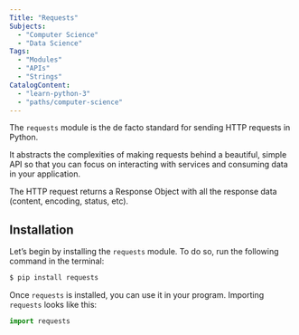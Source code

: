 ```yaml
---
Title: "Requests" 
Subjects:
  - "Computer Science"
  - "Data Science"
Tags: 
  - "Modules"
  - "APIs"
  - "Strings"
CatalogContent: 
  - "learn-python-3"
  - "paths/computer-science"
---
```


The `requests` module is the de facto standard for sending HTTP requests in Python. 

It abstracts the complexities of making requests behind a beautiful, simple API so that you can focus on interacting with services and consuming data in your application.

The HTTP request returns a Response Object with all the response data (content, encoding, status, etc).

## Installation

Let’s begin by installing the `requests` module. To do so, run the following command in the terminal:

```bash
$ pip install requests
```

Once `requests` is installed, you can use it in your program. Importing `requests` looks like this:

```py
import requests
```
